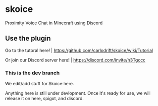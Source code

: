 # skoice
Proximity Voice Chat in Minecraft using Discord

## Use the plugin
Go to the tutoral here! | https://github.com/carlodrift/skoice/wiki/Tutorial

Or join our Discord server here! | https://discord.com/invite/h3Tgccc


### This is the dev branch
We edit/add stuff for Skoice here. 

Anything here is still under devlopment. Once it's ready for use, we will release it on here, spigot, and discord.
